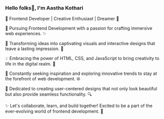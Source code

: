 ###                                                          Hello folks👋, I'm Aastha Kothari 

🎨 Frontend Developer | Creative Enthusiast | Dreamer 🌈

🚀 Pursuing Frontend Development with a passion for crafting immersive web experiences. ✨

🌟 Transforming ideas into captivating visuals and interactive designs that leave a lasting impression. 💫

💡 Embracing the power of HTML, CSS, and JavaScript to bring creativity to life in the digital realm. 🎉

🌱 Constantly seeking inspiration and exploring innovative trends to stay at the forefront of web development. 🌐

🎯 Dedicated to creating user-centered designs that not only look beautiful but also provide seamless functionality. 🔍

✨ Let's collaborate, learn, and build together! Excited to be a part of the ever-evolving world of frontend development. 🤝


                                    

                                    

                                    

                                   

                                    
